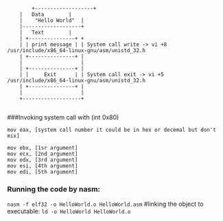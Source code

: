 ```
        +-------------------+
	|	Data        |
	|    "Hello World"  |
	|-------------------+
	|	Text        |
	| +---------------+ +
	| | print message | | System call write -> vi +8 /usr/include/x86_64-linux-gnu/asm/unistd_32.h
	| +---------------+ |
	|                   |
	| +---------------+ |
	| |     Exit      | | System call exit -> vi +5 /usr/include/x86_64-linux-gnu/asm/unistd_32.h
	| +---------------+ |
	|                   |
	+-------------------+


```

###Invoking system call with (int 0x80)

```
mov eax, [system call number it could be in hex or decemal but don't mix]

mov ebx, [1sr argument]
mov ecx, [2nd argument]
mov edx, [3rd argument]
mov esi, [4th argument]
mov edi, [5th argument]
```

### Running the code by nasm:
`nasm -f elf32 -o HelloWorld.o HelloWorld.asm`
#linking the object to executable:
`ld -o HelloWorld HelloWorld.o`
